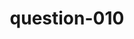 ---
layout: question
title: question-010
number: 10
question: Name a reason people prefer summer to winter.
answer1: Warm weather | 39
answer2: Wear lighter clothes | 17
answer3: More activities | 10
answer4: Beach | 10
answer5: Fun | 6
answer6: No snow | 4
answer7: Go swimming | 3
answer8: Feel happier | 2
answer9:
answer10:
---
